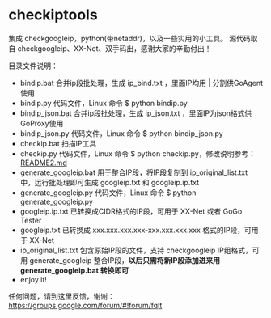 checkiptools
============

集成 checkgoogleip，python(带netaddr)，以及一些实用的小工具。
源代码取自 checkgoogleip、XX-Net、双手码出，感谢大家的辛勤付出！


目录文件说明：
 * bindip.bat             合并ip段批处理，生成 ip_bind.txt ，里面IP均用 | 分割供GoAgent使用
 * bindip.py              代码文件，Linux 命令 $ python bindip.py
 * bindip_json.bat        合并ip段批处理，生成 ip_json.txt ，里面IP为json格式供GoProxy使用
 * bindip_json.py         代码文件，Linux 命令 $ python bindip_json.py
 * checkip.bat            扫描IP工具
 * checkip.py             代码文件，Linux 命令 $ python checkip.py，修改说明参考：[README2.md](https://github.com/xyuanmu/checkiptools/blob/master/README2.md)
 * generate_googleip.bat  用于整合IP段，将IP段复制到 ip_original_list.txt 中，运行批处理即可生成 googleip.txt 和 googleip.ip.txt
 * generate_googleip.py   代码文件，Linux 命令 $ python generate_googleip.py
 * googleip.ip.txt        已转换成CIDR格式的IP段，可用于 XX-Net 或者 GoGo Tester
 * googleip.txt           已转换成 xxx.xxx.xxx.xxx-xxx.xxx.xxx.xxx 格式的IP段，可用于 XX-Net
 * ip_original_list.txt   包含原始IP段的文件，支持 checkgoogleip IP组格式，可用 generate_googleip 整合IP段，**以后只需将新IP段添加进来用 generate_googleip.bat 转换即可**
 * enjoy it!

任何问题，请到这里反馈，谢谢：https://groups.google.com/forum/#!forum/fqlt
